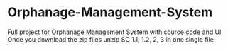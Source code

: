 # Orphanage-Management-System
Full project for Orphanage Management System with source code and UI
Once you download the zip files unzip SC 1.1, 1.2, 2, 3 in one single file

